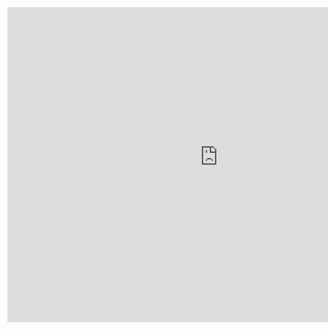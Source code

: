 <div style="overflow-y: hidden; height: 720px; overflow-x: hidden; width: 960px;" id="applet">
    <iframe style="margin-top:-70px; margin-left:-12px;" allowtransparency="false" width="980" height="820" bgcolor=#F11111 src="http://scratch.mit.edu/projects/embed/202486072/?autostart=true" allowfullscreen></iframe>
    <br/><br/>
</div>
